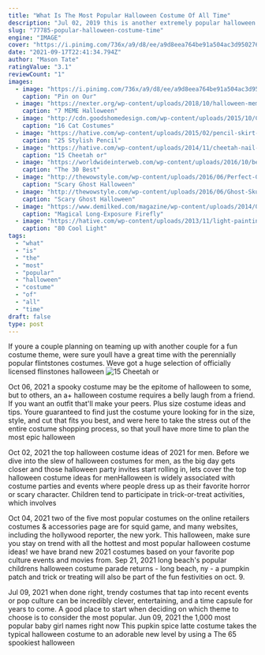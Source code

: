 ```yaml
---
title: "What Is The Most Popular Halloween Costume Of All Time"
description: "Jul 02, 2019 this is another extremely popular halloween costume idea! one of the great things about being a tourist is that its also a simple, no-effort costume. Just throw on some opened-toe"
slug: "77785-popular-halloween-costume-time"
engine: "IMAGE"
cover: "https://i.pinimg.com/736x/a9/d8/ee/a9d8eea764be91a504ac3d95027687e6--cyndi-lauper-costume-costume-shop.jpg"
date: "2021-09-17T22:41:34.794Z"
author: "Mason Tate"
ratingValue: "3.1"
reviewCount: "1"
images:
  - image: "https://i.pinimg.com/736x/a9/d8/ee/a9d8eea764be91a504ac3d95027687e6--cyndi-lauper-costume-costume-shop.jpg"
    caption: "Pin on Our"
  - image: "https://nexter.org/wp-content/uploads/2018/10/halloween-meme-costumes-pic5.jpg"
    caption: "7 MEME Halloween"
  - image: "http://cdn.goodshomedesign.com/wp-content/uploads/2015/10/Cat-Costumes-for-Halloween-3.jpg"
    caption: "16 Cat Costumes"
  - image: "https://hative.com/wp-content/uploads/2015/02/pencil-skirt-ideas/7-stylish-pencil-skirt-ideas.jpg"
    caption: "25 Stylish Pencil"
  - image: "https://hative.com/wp-content/uploads/2014/11/cheetah-nail-designs/14-cheetah-leopard-nail-designs.jpg"
    caption: "15 Cheetah or"
  - image: "https://worldwideinterweb.com/wp-content/uploads/2016/10/best-2016-costumes.jpg"
    caption: "The 30 Best"
  - image: "http://thewowstyle.com/wp-content/uploads/2016/06/Perfect-Ghost-Halloween-Makeup.jpg"
    caption: "Scary Ghost Halloween"
  - image: "http://thewowstyle.com/wp-content/uploads/2016/06/Ghost-Skull-Halloween-Makeup.jpg"
    caption: "Scary Ghost Halloween"
  - image: "https://www.demilked.com/magazine/wp-content/uploads/2014/04/firefly-time-lapse-photography-vincent-brady-8.jpg"
    caption: "Magical Long-Exposure Firefly"
  - image: "https://hative.com/wp-content/uploads/2013/11/light-paintings/lighting-painting-51.jpg"
    caption: "80 Cool Light"
tags:
  - "what"
  - "is"
  - "the"
  - "most"
  - "popular"
  - "halloween"
  - "costume"
  - "of"
  - "all"
  - "time"
draft: false
type: post
---
```


If youre a couple planning on teaming up with another couple for a fun costume theme, were sure youll have a great time with the perennially popular flintstones costumes. Weve got a huge selection of officially licensed flinstones halloween
![15 Cheetah or](https://hative.com/wp-content/uploads/2014/11/cheetah-nail-designs/14-cheetah-leopard-nail-designs.jpg "15 Cheetah or")

Oct 06, 2021 a spooky costume may be the epitome of halloween to some, but to others, an a+ halloween costume requires a belly laugh from a friend. If you want an outfit that&#39;ll make your peers. Plus size costume ideas and tips. Youre guaranteed to find just the costume youre looking for in the size, style, and cut that fits you best, and were here to take the stress out of the entire costume shopping process, so that youll have more time to plan the most epic halloween
<!--inArticleAds-->

<!--galleryOne-->

Oct 02, 2021 the top halloween costume ideas of 2021 for men. Before we dive into the slew of halloween costumes for men, as the big day gets closer and those halloween party invites start rolling in, lets cover the top halloween costume ideas for menHalloween is widely associated with costume parties and events where people dress up as their favorite horror or scary character. Children tend to participate in trick-or-treat activities, which involves
<!--inArticleAds-->

<!--galleryTwo-->

Oct 04, 2021 two of the five most popular costumes on the online retailers costumes & accessories page are for squid game, and many websites, including the hollywood reporter, the new york. This halloween, make sure you stay on trend with all the hottest and most popular halloween costume ideas! we have brand new 2021 costumes based on your favorite pop culture events and movies from. Sep 21, 2021 long beach's popular childrens halloween costume parade returns - long beach, ny - a pumpkin patch and trick or treating will also be part of the fun festivities on oct. 9.
<!--galleryThree-->

Jul 09, 2021 when done right, trendy costumes that tap into recent events or pop culture can be incredibly clever, entertaining, and a time capsule for years to come. A good place to start when deciding on which theme to choose is to consider the most popular. Jun 09, 2021 the 1,000 most popular baby girl names right now  This pupkin spice latte costume takes the typical halloween costume to an adorable new level by using a The 65 spookiest halloween